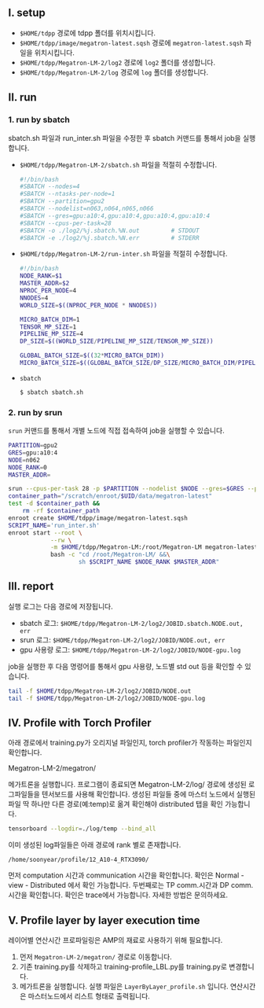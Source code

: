 

## I. setup

- `$HOME/tdpp` 경로에 tdpp 폴더를 위치시킵니다.
- `$HOME/tdpp/image/megatron-latest.sqsh` 경로에 `megatron-latest.sqsh` 파일을 위치시킵니다.
- `$HOME/tdpp/Megatron-LM-2/log2` 경로에 `log2` 폴더를 생성합니다.
- `$HOME/tdpp/Megatron-LM-2/log` 경로에 `log` 폴더를 생성합니다.


## II. run
### 1. run by sbatch

sbatch.sh 파일과 run_inter.sh 파일을 수정한 후 sbatch 커맨드를 통해서 job을 실행합니다.

- `$HOME/tdpp/Megatron-LM-2/sbatch.sh` 파일을 적절히 수정합니다.
    ```bash
    #!/bin/bash
    #SBATCH --nodes=4
    #SBATCH --ntasks-per-node=1
    #SBATCH --partition=gpu2
    #SBATCH --nodelist=n063,n064,n065,n066
    #SBATCH --gres=gpu:a10:4,gpu:a10:4,gpu:a10:4,gpu:a10:4
    #SBATCH --cpus-per-task=28
    #SBATCH -o ./log2/%j.sbatch.%N.out         # STDOUT
    #SBATCH -e ./log2/%j.sbatch.%N.err         # STDERR
    ```

- `$HOME/tdpp/Megatron-LM-2/run-inter.sh` 파일을 적절히 수정합니다.
    ```bash
    #!/bin/bash
    NODE_RANK=$1
    MASTER_ADDR=$2
    NPROC_PER_NODE=4
    NNODES=4
    WORLD_SIZE=$((NPROC_PER_NODE * NNODES))

    MICRO_BATCH_DIM=1
    TENSOR_MP_SIZE=1
    PIPELINE_MP_SIZE=4
    DP_SIZE=$((WORLD_SIZE/PIPELINE_MP_SIZE/TENSOR_MP_SIZE))

    GLOBAL_BATCH_SIZE=$((32*MICRO_BATCH_DIM))
    MICRO_BATCH_SIZE=$((GLOBAL_BATCH_SIZE/DP_SIZE/MICRO_BATCH_DIM/PIPELINE_MP_SIZE))
    ```

- `sbatch`
    ```bash
    $ sbatch sbatch.sh
    ```

### 2. run by srun
`srun` 커맨드를 통해서 개별 노드에 직접 접속하여 job을 실행할 수 있습니다.

```bash
PARTITION=gpu2
GRES=gpu:a10:4
NODE=n062
NODE_RANK=0
MASTER_ADDR=

srun --cpus-per-task 28 -p $PARTITION --nodelist $NODE --gres=$GRES --pty bash
container_path="/scratch/enroot/$UID/data/megatron-latest"
test -d $container_path && 
    rm -rf $container_path
enroot create $HOME/tdpp/image/megatron-latest.sqsh
SCRIPT_NAME='run_inter.sh'
enroot start --root \
            --rw \
            -m $HOME/tdpp/Megatron-LM:/root/Megatron-LM megatron-latest \
            bash -c "cd /root/Megatron-LM/ &&\
                    sh $SCRIPT_NAME $NODE_RANK $MASTER_ADDR"
```


## III. report

실행 로그는 다음 경로에 저장됩니다.
- sbatch 로그: `$HOME/tdpp/Megatron-LM-2/log2/JOBID.sbatch.NODE.out, err`
- srun 로그: `$HOME/tdpp/Megatron-LM-2/log2/JOBID/NODE.out, err`
- gpu 사용량 로그: `$HOME/tdpp/Megatron-LM-2/log2/JOBID/NODE-gpu.log`

job을 실행한 후 다음 명령어를 통해서 gpu 사용량, 노드별 std out 등을 확인할 수 있습니다.

```bash
tail -f $HOME/tdpp/Megatron-LM-2/log2/JOBID/NODE.out
tail -f $HOME/tdpp/Megatron-LM-2/log2/JOBID/NODE-gpu.log
```


## IV. Profile with Torch Profiler

아래 경로에서 training.py가 오리지널 파일인지, torch profiler가 작동하는 파일인지 확인합니다.

Megatron-LM-2/megatron/

메가트론을 실행합니다.
프로그램이 종료되면 Megatron-LM-2/log/ 경로에 생성된 로그파일들을 텐서보드를 사용해 확인합니다.
생성된 파일들 중에 마스터 노드에서 실행된 파일 딱 하나만 다른 경로(예:temp)로 옮겨 확인해야 distributed 탭을 확인 가능합니다.
```bash
tensorboard --logdir=./log/temp --bind_all
```

이미 생성된 log파일들은 아래 경로에 rank 별로 존재합니다.

`/home/soonyear/profile/12_A10-4_RTX3090/`

먼저 computation 시간과 communication 시간을 확인합니다. 확인은 Normal - view - Distributed 에서 확인 가능합니다.
두번째로는 TP comm.시간과 DP comm.시간을 확인합니다. 확인은 trace에서 가능합니다.
자세한 방법은 문의하세요.


## V. Profile layer by layer execution time

레이어별 연산시간 프로파일링은 AMP의 재료로 사용하기 위해 필요합니다.
1. 먼저 `Megatron-LM-2/megatron/` 경로로 이동합니다.
2. 기존 training.py를 삭제하고 training-profile_LBL.py를 training.py로 변경합니다.
3. 메가트론을 실행합니다. 실행 파일은 `LayerByLayer_profile.sh` 입니다. 연산시간은 마스터노드에서 리스트 형태로 출력됩니다.

